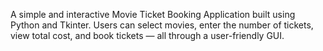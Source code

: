 A simple and interactive Movie Ticket Booking Application built using Python and Tkinter. Users can select movies, enter the number of tickets, view total cost, and book tickets — all through a user-friendly GUI.

